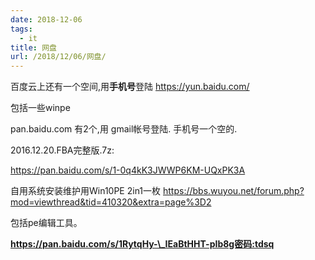 ```yaml
---
date: 2018-12-06
tags:
  - it
title: 网盘
url: /2018/12/06/网盘/
---
```




百度云上还有一个空间,用**手机号**登陆 <https://yun.baidu.com/> 

包括一些winpe

pan.baidu.com 有2个,用 gmail帐号登陆. 手机号一个空的.

2016.12.20.FBA完整版.7z:

<https://pan.baidu.com/s/1-0q4kK3JWWP6KM-UQxPK3A>



自用系统安装维护用Win10PE
2in1一枚 <https://bbs.wuyou.net/forum.php?mod=viewthread&tid=410320&extra=page%3D2>

包括pe编辑工具。

**https://pan.baidu.com/s/1RytqHy-\_IEaBtHHT-pIb8g密码:tdsq**

